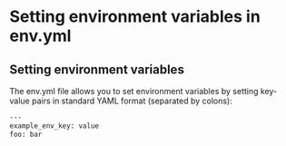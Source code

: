 Setting environment variables in env.yml
========================================

## Setting environment variables
The env.yml file allows you to set environment variables by setting key-value pairs in standard YAML format (separated by colons):

```bash
---
example_env_key: value
foo: bar
```
